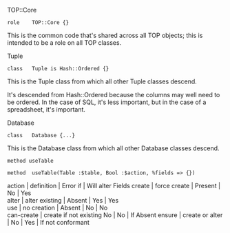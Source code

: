 TOP::Core

    role	TOP::Core {}



This is the common code that's shared across all TOP objects; this is
intended to be a role on all TOP classes.

Tuple

    class	Tuple is Hash::Ordered {}

This is the Tuple class from which all other Tuple classes descend.

It's descended from Hash::Ordered because the columns may well need to be
ordered. In the case of SQL, it's less important, but in the case of a
spreadsheet, it's important.

Database

    class	Database {...}

This is the Database class from which all other Database classes descend.

    method useTable

    method	useTable(Table :$table, Bool :$action, %fields => {})

  action | definition | Error if | Will alter              Fields
  create | force create | Present | No | Yes               
  alter | alter existing | Absent | Yes | Yes              
  use | no creation | Absent | No | No                     
  can-create | create if not existing                      No | No | If Absent
  ensure | create or alter | No | Yes | If not conformant  

